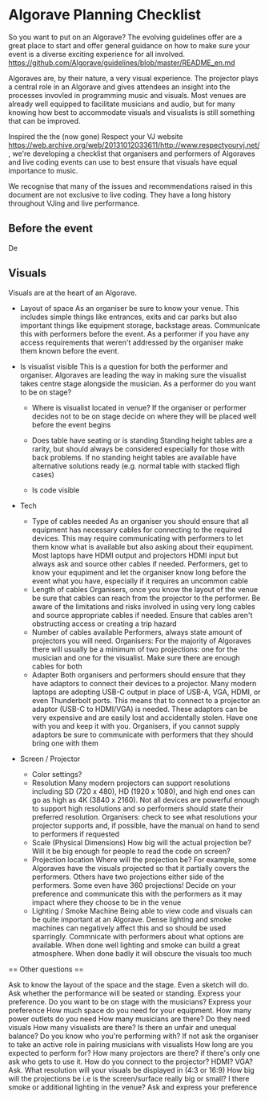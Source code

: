 # Algorave Planning Checklist

So you want to put on an Algorave? The evolving guidelines offer are a great place to start and offer general guidance on how to make sure your event is a diverse exciting experience for all involved. https://github.com/Algorave/guidelines/blob/master/README_en.md


Algoraves are, by their nature, a very visual experience. The projector plays a central role in an Algorave and gives attendees an insight into the processes invovled in programming music and visuals. Most venues are already well equipped to facilitate musicians and audio, but for many knowing how best to accommodate visuals and visualists is still something that can be improved.

Inspired the the (now gone) Respect your VJ website https://web.archive.org/web/20131012033611/http://www.respectyourvj.net/, we're developing a checklist that organisers and performers of Algoraves and live coding events can use to best ensure that visuals have equal importance to music.

We recognise that many of the issues and recommendations raised in this document are not exclusive to live coding. They have a long history throughout VJing and live performance.

## Before the event
De

## Visuals
Visuals are at the heart of an Algorave.
* Layout of space
As an organiser be sure to know your venue. This includes simple things like entrances, exits and car parks but also important things like equipment storage, backstage areas. Communicate this with performers before the event. As a performer if you have any access requirements that weren't addressed by the organiser make them known before the event.

* Is visualist visible
  This is a question for both the performer and organiser. Algoraves are leading the way in making sure the visualist takes centre stage alongside the musician. As a performer do you want to be on stage?

  * Where is visualist located in venue?
  If the organiser or performer decides not to be on stage decide on where they will be placed well before the event begins
  
  * Does table have seating or is standing
  Standing height tables are a rarity, but should always be considered especially for those with back problems. If no standing height tables are available have alternative solutions ready (e.g. normal table with stacked fligh cases)
  
  * Is code visible

* Tech
  * Type of cables needed
  As an organiser you should ensure that all equipment has necessary cables for connecting to the required devices. This may require communicating with performers to let them know what is available but also asking about their equpiment. Most laptops have HDMI output and projectors HDMI input but always ask and source other cables if needed. Performers, get to know your equpiment and let the organiser know long before the event what you have, especially if it requires an uncommon cable
  * Length of cables
  Organisers, once you know the layout of the venue be sure that cables can reach from the projector to the performer. Be aware of the limitations and risks involved in using very long cables and source appropriate cables if needed. Ensure that cables aren't obstructing access or creating a trip hazard
  * Number of cables available
  Performers, always state amount of projectors you will need. Organisers: For the majority of Algoraves there will usually be a minimum of two projections: one for the musician and one for the visualist. Make sure there are enough cables for both
  * Adapter
  Both organisers and performers should ensure that they have adaptors to connect their devices to a projector. Many modern laptops are adopting USB-C output in place of USB-A, VGA, HDMI, or even Thunderbolt ports. This means that to connect to a projector an adaptor (USB-C to HDMI/VGA) is needed. These adaptors can be very expensive and are easily lost and accidentally stolen. Have one with you and keep it with you. Organisers, if you cannot supply adaptors be sure to communicate with performers that they should bring one with them

* Screen / Projector
  * Color settings?
  * Resolution
  Many modern projectors can support resolutions including SD (720 x 480), HD (1920 x 1080), and high end ones can go as high as 4K (3840 x 2160). Not all devices are powerful enough to support high resolutions and so performers should state their preferred resolution. Organisers: check to see what resolutions your projector supports and, if possible, have the manual on hand to send to performers if requested
  * Scale (Physical Dimensions)
  How big will the actual projection be? Will it be big enough for people to read the code on screen?
  * Projection location
  Where will the projection be? For example, some Algoraves have the visuals projected so that it partially covers the performers. Others have two projections either side of the performers. Some even have 360 projections! Decide on your preference and communicate this with the performers as it may impact where they choose to be in the venue
  * Lighting / Smoke Machine
  Being able to view code and visuals can be quite important at an Algorave. Dense lighting and smoke machines can negatively affect this and so should be used sparringly. Commnicate with performers about what options are available. When done well lighting and smoke can build a great atmosphere. When done badly it will obscure the visuals too much


== Other questions == 


Ask to know the layout of the space and the stage. Even a sketch will do.
Ask whether the performance will be seated or standing. Express your preference.
Do you want to be on stage with the musicians? Express your preference
How much space do you need for your equipment.
How many power outlets do you need
How many musicians are there? Do they need visuals
How many visualists are there?
Is there an unfair and unequal balance?
Do you know who you're performing with? If not ask the organiser to take an active role in pairing musicians with visualists
How long are you expected to perform for?
How many projectors are there? if there's only one ask who gets to use it.
How do you connect to the projector? HDMI? VGA? Ask.
What resolution will your visuals be displayed in (4:3 or 16:9)
How big will the projections be i.e is the screen/surface really big or small?
I there smoke or additional lighting in the venue? Ask and express your preference
